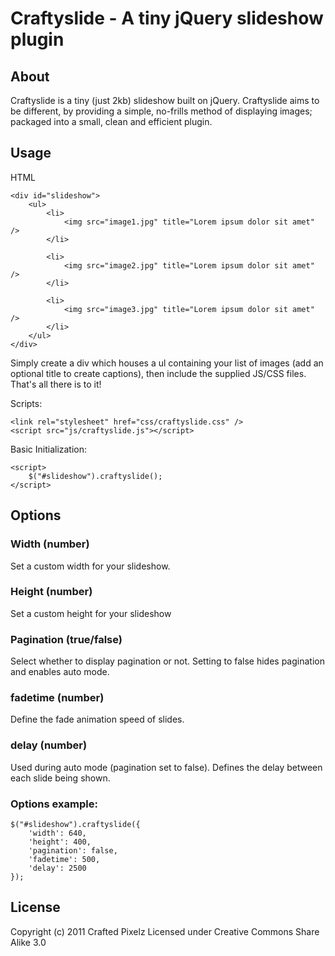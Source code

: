 Craftyslide - A tiny jQuery slideshow plugin
============================================

About
-----

Craftyslide is a tiny (just 2kb) slideshow built on jQuery. Craftyslide aims to be different, by providing a simple, no-frills method of displaying images; packaged into a small, clean and efficient plugin.

Usage
-----

HTML

	<div id="slideshow">
		<ul>
			<li>
				<img src="image1.jpg" title="Lorem ipsum dolor sit amet" />
			</li>
    
			<li>
				<img src="image2.jpg" title="Lorem ipsum dolor sit amet" />
			</li>
    
			<li>           
				<img src="image3.jpg" title="Lorem ipsum dolor sit amet" />
			</li>	                         
		</ul>
	</div>

Simply create a div which houses a ul containing your list of images (add an optional title to create captions), then include the supplied JS/CSS files. That's all there is to it!

Scripts:

	<link rel="stylesheet" href="css/craftyslide.css" />
	<script src="js/craftyslide.js"></script>

Basic Initialization:

	<script>
		$("#slideshow").craftyslide();
	</script>

Options
-------


### Width (number)

Set a custom width for your slideshow.

### Height (number)

Set a custom height for your slideshow

### Pagination (true/false)

Select whether to display pagination or not. Setting to false hides pagination and enables auto mode.

### fadetime (number)

Define the fade animation speed of slides.

### delay (number)

Used during auto mode (pagination set to false). Defines the delay between each slide being shown.

### Options example:

	$("#slideshow").craftyslide({
		'width': 640,
		'height': 400,
		'pagination': false,
		'fadetime': 500,
		'delay': 2500
	});


License
-------

Copyright (c) 2011 Crafted Pixelz
Licensed under Creative Commons Share Alike 3.0